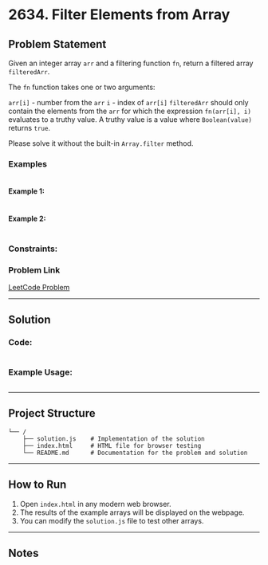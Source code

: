 # 2634. Filter Elements from Array

## Problem Statement

Given an integer array `arr` and a filtering function `fn`,
return a filtered array `filteredArr`.

The `fn` function takes one or two arguments:

`arr[i]` - number from the `arr`
`i` - index of `arr[i]`
`filteredArr` should only contain the elements from 
the `arr` for which the expression `fn(arr[i], i)` evaluates to a truthy value.
A truthy value is a value where `Boolean(value)` returns `true`.

Please solve it without the built-in `Array.filter` method.

### Examples
```javascript


```

#### Example 1:

```javascript

```


#### Example 2:
```javascript

```

### Constraints:



### Problem Link
[LeetCode Problem](https://leetcode.com/problems/filter-elements-from-array)

---

## Solution


### Code:
```javascript

```

### Example Usage:
```javascript

```

---

## Project Structure

```
└── /
    ├── solution.js    # Implementation of the solution
    ├── index.html     # HTML file for browser testing
    └── README.md      # Documentation for the problem and solution
```

---

## How to Run

1. Open `index.html` in any modern web browser.
2. The results of the example arrays will be displayed on the webpage.
3. You can modify the `solution.js` file to test other arrays.

---

## Notes

